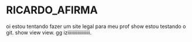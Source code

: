 # RICARDO_AFIRMA
oi estou tentando fazer um site legal para meu prof show
estou testando o git.
show view view.
gg iziiiiiiiiiiiiiiiiii.
